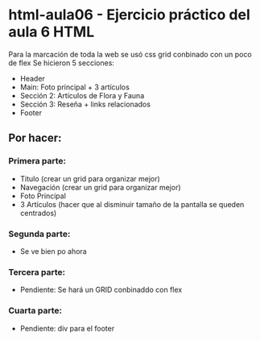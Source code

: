 # html-aula06 - Ejercicio práctico del aula 6 HTML

Para la marcación de toda la web se usó css grid conbinado con un poco de flex
Se hicieron 5 secciones:

- Header
- Main: Foto principal + 3 artículos
- Sección 2: Artículos de Flora y Fauna
- Sección 3: Reseña + links relacionados
- Footer

## Por hacer:

### Primera parte:

- Titulo (crear un grid para organizar mejor)
- Navegación (crear un grid para organizar mejor)
- Foto Principal
- 3 Artículos (hacer que al disminuir tamaño de la pantalla se queden centrados)

### Segunda parte:

- Se ve bien po ahora

### Tercera parte:

- Pendiente: Se hará un GRID conbinaddo con flex

### Cuarta parte:

- Pendiente: div para el footer
